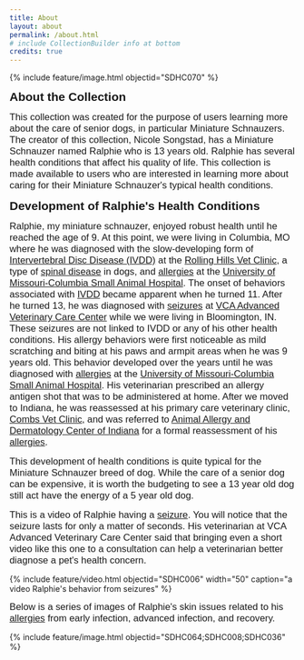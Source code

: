 ```yaml
---
title: About
layout: about
permalink: /about.html
# include CollectionBuilder info at bottom
credits: true
---
```


{% include feature/image.html objectid="SDHC070" %}

<span style="font-family: 'Bradley Hand ITC', sans-serif; font-size: 1.5em; font-weight: bold">About the Collection

<span style="font-family: 'Perpetua', sans-serif; font-size: 1.2em;">This collection was created for the purpose of users learning more about the care of senior dogs, in particular Miniature Schnauzers. The creator of this collection, Nicole Songstad, has a Miniature Schnauzer named Ralphie who is 13 years old. Ralphie has several health conditions that affect his quality of life. This collection is made available to users who are interested in learning more about caring for their Miniature Schnauzer's typical health conditions.</span>

<span style="font-family: 'Bradley Hand ITC', sans-serif; font-size: 1.5em; font-weight: bold">Development of Ralphie's Health Conditions</span>

<span style="font-family: 'Perpetua', sans-serif; font-size: 1.2em;">Ralphie, my miniature schnauzer, enjoyed robust health until he reached the age of 9. At this point, we were living in Columbia, MO where he was diagnosed with the slow-developing form of [Intervertebral Disc Disease (IVDD)](https://www.youtube.com/watch?v=u3DFNXvUEH0) at the [Rolling Hills Vet Clinic](https://rollinghillsvethospital.com/), a type of [spinal disease](https://www.vet.cornell.edu/departments-centers-and-institutes/riney-canine-health-center/canine-health-information/intervertebral-disc-disease) in dogs, and  [allergies](https://www.merckvetmanual.com/ear-disorders/diseases-of-the-pinna/allergy-in-dogs-and-cats) at the [University of Missouri-Columbia Small Animal Hospital](https://vhc.missouri.edu/small-animal-hospital/). The onset of behaviors associated with [IVDD](https://www.youtube.com/watch?v=u3DFNXvUEH0) became apparent when he turned 11. After he turned 13, he was diagnosed with [seizures](https://vcahospitals.com/know-your-pet/seizures-general-for-dogs) at [VCA Advanced Veterinary Care Center](https://vcahospitals.com/advanced-veterinary-care-center) while we were living in Bloomington, IN. These seizures are not linked to IVDD or any of his other health conditions. His allergy behaviors were first noticeable as mild scratching and biting at his paws and armpit areas when he was 9 years old. This behavior developed over the years until he was diagnosed with [allergies](https://www.merckvetmanual.com/ear-disorders/diseases-of-the-pinna/allergy-in-dogs-and-cats) at the [University of Missouri-Columbia Small Animal Hospital](https://vhc.missouri.edu/small-animal-hospital/). His veterinarian prescribed an allergy antigen shot that was to be administered at home. After we moved to Indiana, he was reassessed at his primary care veterinary clinic, [Combs Vet Clinic](https://www.combsvetclinic.com/), and was referred to [Animal Allergy and Dermatology Center of Indiana](https://www.aadci.com/) for a formal reassessment of his [allergies](https://www.merckvetmanual.com/ear-disorders/diseases-of-the-pinna/allergy-in-dogs-and-cats).</span>

<span style="font-family: 'Perpetua', sans-serif; font-size: 1.2em;">This development of health conditions is quite typical for the Miniature Schnauzer breed of dog. While the care of a senior dog can be expensive, it is worth the budgeting to see a 13 year old dog still act have the energy of a 5 year old dog.

<span style="font-family: 'Perpetua', sans-serif; font-size: 1.2em;">This is a video of Ralphie having a [seizure](https://vcahospitals.com/know-your-pet/seizures-general-for-dogs). You will notice that the seizure lasts for only a matter of seconds. His veterinarian at VCA Advanced Veterinary Care Center said that bringing even a short video like this one to a consultation can help a veterinarian better diagnose a pet's health concern.

{% include feature/video.html objectid="SDHC006" width="50" caption="a video Ralphie's behavior from seizures" %}

<span style="font-family: 'Perpetua', sans-serif; font-size: 1.2em;">Below is a series of images of Ralphie's skin issues related to his [allergies](https://www.merckvetmanual.com/ear-disorders/diseases-of-the-pinna/allergy-in-dogs-and-cats) from early infection, advanced infection, and recovery.

{% include feature/image.html objectid="SDHC064;SDHC008;SDHC036" %}
